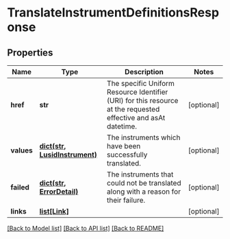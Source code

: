 # TranslateInstrumentDefinitionsResponse

## Properties
Name | Type | Description | Notes
------------ | ------------- | ------------- | -------------
**href** | **str** | The specific Uniform Resource Identifier (URI) for this resource at the requested effective and asAt datetime. | [optional] 
**values** | [**dict(str, LusidInstrument)**](LusidInstrument.md) | The instruments which have been successfully translated. | [optional] 
**failed** | [**dict(str, ErrorDetail)**](ErrorDetail.md) | The instruments that could not be translated along with a reason for their failure. | [optional] 
**links** | [**list[Link]**](Link.md) |  | [optional] 

[[Back to Model list]](../README.md#documentation-for-models) [[Back to API list]](../README.md#documentation-for-api-endpoints) [[Back to README]](../README.md)


